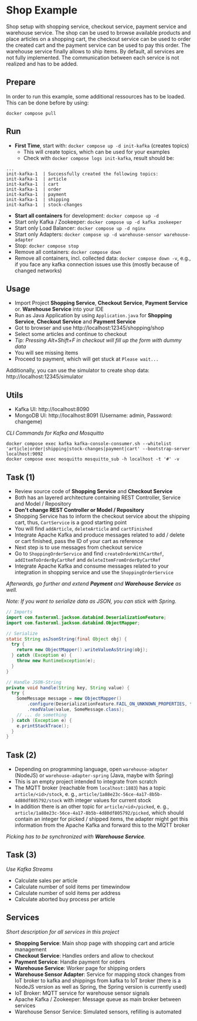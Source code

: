 # Shop Example

Shop setup with shopping service, checkout service, payment service and warehouse service. The shop can be used to browse available products and place articles on a shopping cart, the checkout service can be used to order the created cart and the payment service can be used to pay this order. The warehouse service finally allows to ship items. By default, all services are not fully implemented. The communication between each service is not realized and has to be added.

## Prepare

In order to run this example, some additional ressources has to be loaded. This can be done before by using:

```
docker compose pull
```

## Run

- **First Time**, start with: `docker compose up -d init-kafka` (creates topics)
  - This will create topics, which can be used for your examples
  - Check with `docker compose logs init-kafka`, result should be:

```
...
init-kafka-1  | Successfully created the following topics:
init-kafka-1  | article
init-kafka-1  | cart
init-kafka-1  | order
init-kafka-1  | payment
init-kafka-1  | shipping
init-kafka-1  | stock-changes
```

- **Start all containers** for development: `docker compose up -d`
- Start only Kafka / Zookeeper: `docker compose up -d kafka zookeeper`
- Start only Load Balancer: `docker compose up -d nginx`
- Start only Adapters: `docker compose up -d warehouse-sensor warehouse-adapter`
- Stop: `docker compose stop`
- Remove all containers: `docker compose down`
- Remove all containers, incl. collected data: `docker compose down -v`, e.g., if you face any kafka connection issues use this (mostly because of changed networks)

## Usage

- Import Project **Shopping Service**, **Checkout Service**, **Payment Service** or. **Warehouse Service** into your IDE
- Run as Java Application by using `Application.java` for **Shopping Service**, **Checkout Service** and **Payment Service**
- Got to browser and use http://localhost:12345/shopping/shop
- Select some articles and continue to checkout
- _Tip: Pressing Alt+Shift+F in checkout will fill up the form with dummy data_
- You will see missing items
- Proceed to payment, which will get stuck at `Please wait...`

Additionally, you can use the simulator to create shop data: http://localhost:12345/simulator

## Utils

- Kafka UI: http://localhost:8090
- MongoDB UI: http://localhost:8091 (Username: admin, Password: changeme)

_CLI Commands for Kafka and Mosquitto_

```
docker compose exec kafka kafka-console-consumer.sh --whitelist 'article|order|shipping|stock-changes|payment|cart' --bootstrap-server localhost:9092
docker compose exec mosquitto mosquitto_sub -h localhost -t '#' -v
```

## Task (1)

- Review source code of **Shopping Service** and **Checkout Service**
- Both has an layered architecture containing REST Controller, Service and Model / Repository
- **Don't change REST Controller or Model / Repository**
- Shopping Service has to inform the checkout service about the shipping cart, thus, `CartService` is a good starting point
- You will find `addArticle`, `deleteArticle` and `cartFinished`
- Integrate Apache Kafka and produce messages related to add / delete or cart finished, pass the ID of your cart as reference
- Next step is to use messages from checkout service
- Go to `ShoppingOrderService` and find `createOrderWithCartRef`, `addItemToOrderByCartRef` and `deleteItemFromOrderByCartRef`
- Integrate Apache Kafka and consume messages related to your integration in shopping service and use the `ShoppingOrderService`

_Afterwards, go further and extend **Payment** and **Warehouse Service** as well._

_Note: If you want to serialize data as JSON, you can stick with Spring._

```java
// Imports
import com.fasterxml.jackson.databind.DeserializationFeature;
import com.fasterxml.jackson.databind.ObjectMapper;
```

```java
// Serialize
static String asJsonString(final Object obj) {
  try {
    return new ObjectMapper().writeValueAsString(obj);
  } catch (Exception e) {
    throw new RuntimeException(e);
  }
}
```

```java
// Handle JSON-String
private void handle(String key, String value) {
  try {
    SomeMessage message = new ObjectMapper()
        .configure(DeserializationFeature.FAIL_ON_UNKNOWN_PROPERTIES, false)
        .readValue(value, SomeMessage.class);
    // ... do something
  } catch (Exception e) {
    e.printStackTrace();
  }
}
```

## Task (2)

- Depending on programming language, open `warehouse-adapter` (NodeJS) or `warehouse-adapter-spring` (Java, maybe with Spring)
- This is an empty project intended to integrate from scratch
- The MQTT broker (reachable from `localhost:1883`) has a topic `article/<id>/stock`, e. g., `article/1a88e23c-56ce-4a17-8b5b-4d80df805792/stock` with integer values for current stock
- In addition there is an other topic for `article/<id>/picked`, e. g., `article/1a88e23c-56ce-4a17-8b5b-4d80df805792/picked`, which should contain an integer for picked / shipped items, the adapter might get this information from the Apache Kafka and forward this to the MQTT broker

_Picking has to be synchronized with **Warehouse Service**._

## Task (3)

_Use Kafka Streams_

- Calculate sales per article
- Calculate number of sold items per timewindow
- Calculate number of sold items per address
- Calculate aborted buy process per article

## Services

_Short description for all services in this project_

- **Shopping Service**: Main shop page with shopping cart and article management
- **Checkout Service**: Handles orders and allow to checkout
- **Payment Service**: Handle payment for orders
- **Warehouse Service**: Worker page for shipping orders
- **Warehouse Sensor Adapter**: Service for mapping stock changes from IoT broker to kafka and shippings from kafka to IoT broker (there is a NodeJS version as well as Spring, the Spring version is currently used)
- IoT Broker: MQTT service for warehouse sensor signals
- Apache Kafka / Zookeeper: Message queue as main broker between services
- Warehouse Sensor Service: Simulated sensors, refilling is automated
